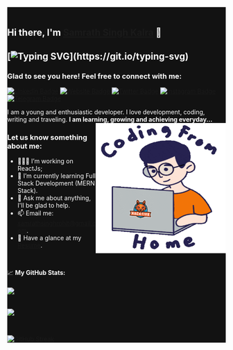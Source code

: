 <div style="background-color:#121212">
<div style="color:#fff">
<br>

  
## Hi there, I'm <a href="https://hitman-samrath.github.io/Portfolio" target="_blank">Samrath Singh Kalra</a> 👋
  ## [![Typing SVG](https://readme-typing-svg.demolab.com/?lines=I+am+a+competitive+coder;At+times,+I+can+be+a+developer+too.)](https://git.io/typing-svg)

### Glad to see you here! Feel free to connect with me:

[![Linkedin Badge](https://img.shields.io/badge/-LinkedIn-0e76a8?style=flat-square&logo=Linkedin&logoColor=white)](https://linkedin.com/in/samrath-singh-kalra)
[![Website Badge](https://img.shields.io/badge/Website-3b5998?style=flat-square&logo=google-chrome&logoColor=white)](https://hitman-samrath.github.io/Portfolio)
[![Twitter Badge](https://img.shields.io/badge/-Twitter-00acee?style=flat-square&logo=Twitter&logoColor=white)](https://twitter.com/HitmanSamrath)
[![Instagram Badge](https://img.shields.io/badge/-Instagram-e4405f?style=flat-square&logo=Instagram&logoColor=white)](https://instagram.com/samrathsinghrohit/)
[![Telegram Badge](https://img.shields.io/badge/-Telegram-0088cc?style=flat-square&logo=Telegram&logoColor=white)](https://t.me/samrathsinghrohit)

I am a young and enthusiastic developer. I love development, coding, writing and traveling. **I am learning, growing and achieving everyday...**
<img align="right" alt="GIF" src="./coding2.gif" width="300" height="300"/>
<br>
  
### Let us know something about me:

- 👨🏻‍💻 I’m working on ReactJs;
- 🚀 I’m currently learning Full Stack Development (MERN Stack).
- 💬 Ask me about anything, I'll be glad to help.
- 📫 Email me: samrathsinghrohit@gmail.com.
- 📝 Have a glance at my [Resume](https://drive.google.com/file/d/1Ke6FF4XiXtlxWT80V4lZJWNinmb4HKd0/view?usp=share_link).
  
</br>

📈 **My GitHub Stats:**
<br><br>
<a href="https://github.com/hitman-samrath">
<img align="center" src="https://github-readme-stats.vercel.app/api?username=hitman-samrath&show_icons=true&theme=vision-friendly-dark&count_private=true">
</a>
  
<br> <a href="https://github.com/remcohalman/github-readme-stats">
<img align="center" src="https://github-readme-stats.anuraghazra1.vercel.app/api/top-langs/?username=hitman-samrath&layout=compact&theme=vision-friendly-dark" height="200em"/>
</a>
  
<br>

[![GitHub Streak](https://github-readme-streak-stats.herokuapp.com/?user=hitman-samrath&theme=dark)](https://git.io/streak-stats)
  
</div>
</div>
